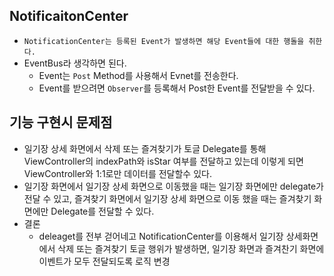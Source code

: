  


## NotificaitonCenter
* `NotificationCenter는 등록된 Event가 발생하면 해당 Event들에 대한 행돌을 취한다.`
* EventBus라 생각하면 된다.
  * Event는 `Post` Method를 사용해서 Evnet를 전송한다.
  * Event를 받으려면 `Observer`를 등록해서 Post한 Event를 전달받을 수 있다.
 

 ## 기능 구현시 문제점
 * 일기장 상세 화면에서 삭제 또는 즐겨찾기가 토글 Delegate를 통해 ViewController의 indexPath와 isStar 여부를 전달하고 있는데 이렇게 되면 ViewController와 1:1로만 데이터를 전달할수 있다.
 * 일기장 화면에서 일기장 상세 화면으로 이동했을 때는 일기장 화면에만 delegate가 전달 수 있고, 즐겨찾기 화면에서 일기장 상세 화면으로 이동 했을 때는 즐겨찾기 화면에만 Delegate를 전달할 수 있다. 
 * 결론
   * deleaget를 전부 걷어네고 NotificationCenter를 이용해서 일기장 상세화면에서 삭제 또는 즐겨찾기 토글 행위가 발생하면, 일기장 화면과 즐겨찬기 화면에 이벤트가 모두 전달되도록 로직 변경
 